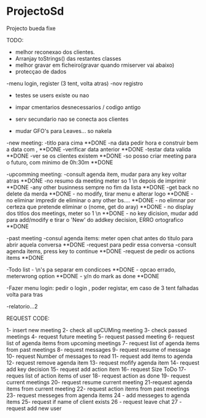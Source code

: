 ProjectoSd
==========

Projecto bueda fixe


TODO:

- melhor reconexao dos clientes.
- Arranjay toStrings() das restantes classes
- melhor gravar em ficheiro(gravar quando rmiserver vai abaixo)
- protecçao de dados

-menu login, register (3 tent, volta atras)
-nov registro
- testes se users existe ou nao
- impar cmentarios desnecessarios / codigo antigo

- serv secundario nao se conecta aos clientes
- mudar GFO's para Leaves... so nakela

-new meeting:       -titlo para cima  **DONE
                    -na data pedir hora e construir bem a data com , **DONE
                    -verificar data anterior **DONE
                    -testar data valida **DONE
                    -ver se os clientes existem **DONE
                    -so posso criar meeting para o futuro, com minimo de 0h:30m **DONE
                    
-upcomming meeting: -consult agenda item, mudar para any key voltar atras **DONE
                    -no resumo da meeting meter so 1 \n depois de imprimir **DONE
                    -any other businness sempre no fim da lista **DONE
                    -get back no delete da merda **DONE
                    - no modify, tirar menu e alterar logo **DONE
                    - no eliminar impredir de eliminar o any other bs.... **DONE
                    - no elimnar por certeza que pretende eliminar o (nome, get do aray) **DONE
                    - no display dos titlos dos meetings, meter so 1 \n **DONE
                    - no key dicision, mudar add para add/modify e tirar
                        o 'New' do addkey decision, ERRO ortografico **DONE

-past meeting       -consul agenda items: meter open chat antes do titulo para abrir aquela conversa **DONE
                    -request para pedir essa conversa
                    -consult agenda items, press key to continue **DONE
                    -request de pedir os actions items **DONE

-Todo list          - \n's pa separar em condicoes **DONE
                    - opcao errado, meterwrong option **DONE
                    - y/n do mark as done **DONE

-Fazer menu login: pedir o login , poder registar, em  caso de 3 tent falhadas volta para tras

-relatorio...2





REQUEST CODE:


1- insert new meeting
2- check all upCUMing meeting
3- check passed meetings
4- request future meeting
5- request passed meeting
6- request list of agenda items from upcoming meetings
7- request list of agenda items from past meetings
8- request messages
9- request resume of message
10- request Number of messages to read
11- request add items to agenda
12- request remove agenda item
13- request mofify agenda item
14- request add key decision
15- request add action item
16- request Size ToDo
17- reques list of action items of user
18- request action as done
19- request current meetings
20- request resume current meeting
21-request agenda items from current meeting
22- request action items from past meetings
23- request messeges from agenda items
24 - add messeges to agenda items
25- request if name of client exists
26 - request leave chat
27 - request add new user
